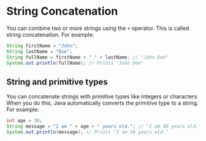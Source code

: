 # String Concatenation

You can combine two or more strings using the `+` operator. This is called string concatenation. For example:

```java
String firstName = "John";
String lastName = "Doe";
String fullName = firstName + " " + lastName; // "John Doe"
System.out.println(fullName); // Prints "John Doe"
```


## String and primitive types

You can concatenate strings with primitive types like integers or characters. When you do this, Java automatically converts the primitive type to a string. For example:

```java
int age = 30;
String message = "I am " + age + " years old."; // "I am 30 years old."
System.out.println(message); // Prints "I am 30 years old."
```

